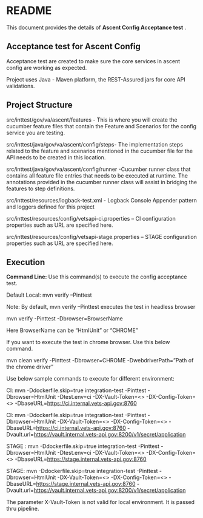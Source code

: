 # README #

This document provides the details of **Ascent Config Acceptance test** .

## Acceptance test for Ascent Config ##
Acceptance test are created to make sure the core services in ascent config are working as expected.

Project uses Java - Maven platform, the REST-Assured jars for core API validations.

## Project Structure ##

src/inttest/gov/va/ascent/features - This is where you will create the cucumber feature files that contain the Feature and Scenarios for the config service you are testing.

src/inttest/java/gov/va/ascent/config/steps- The implementation steps related to the feature and scenarios mentioned in the cucumber file for the API needs to be created in this location.

src/inttest/java/gov/va/ascent/config/runner -Cucumber runner class that contains all feature file entries that needs to be executed at runtime. The annotations provided in the cucumber runner class will assist in bridging the features to step definitions.

src/inttest/resources/logback-test.xml - Logback Console Appender pattern and loggers defined for this project

src/inttest/resources/config/vetsapi-ci.properties – CI configuration properties such as URL are specified here.

src/inttest/resources/config/vetsapi-stage.properties – STAGE configuration properties such as URL are specified here.

## Execution ##

**Command Line:** Use this command(s) to execute the config acceptance test. 

Default Local: mvn verify –Pinttest

Note: By default, mvn verify –Pinttest executes the test in headless browser

mvn verify -Pinttest -Dbrowser=BrowserName

Here BrowserName  can be “HtmlUnit” or “CHROME”

If you want to execute the test in chrome browser. Use this below command. 

mvn clean verify -Pinttest -Dbrowser=CHROME -DwebdriverPath=”Path of the chrome driver”

Use below sample commands to execute for different environment:

CI: mvn -Ddockerfile.skip=true integration-test -Pinttest -Dbrowser=HtmlUnit -Dtest.env=ci -DX-Vault-Token=<> -DX-Config-Token=<> -DbaseURL=https://ci.internal.vets-api.gov:8760

CI: mvn -Ddockerfile.skip=true integration-test -Pinttest -Dbrowser=HtmlUnit -DX-Vault-Token=<> -DX-Config-Token=<> -DbaseURL=https://ci.internal.vets-api.gov:8760 -Dvault.url=https://vault.internal.vets-api.gov:8200/v1/secret/application

STAGE : mvn -Ddockerfile.skip=true integration-test -Pinttest -Dbrowser=HtmlUnit -Dtest.env=ci -DX-Vault-Token=<> -DX-Config-Token=<> -DbaseURL=https://stage.internal.vets-api.gov:8760

STAGE: mvn -Ddockerfile.skip=true integration-test -Pinttest -Dbrowser=HtmlUnit -DX-Vault-Token=<> -DX-Config-Token=<> -DbaseURL=https://stage.internal.vets-api.gov:8760 -Dvault.url=https://vault.internal.vets-api.gov:8200/v1/secret/application

The parameter X-Vault-Token is not valid for local environment. It is passed thru pipeline. 
